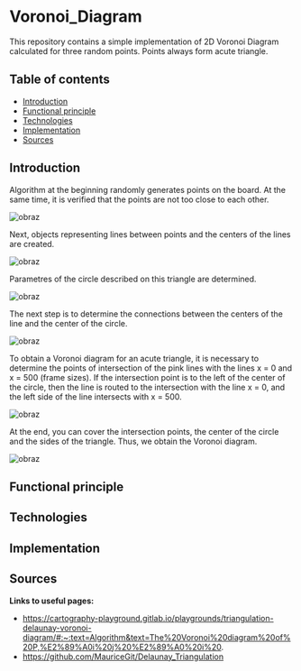 # Voronoi_Diagram

This repository contains a simple implementation of 2D Voronoi Diagram calculated for three random points. Points always form acute triangle.

## Table of contents
* [Introduction](#introduction)
* [Functional principle](#functional-principle)
* [Technologies](#technologies)
* [Implementation](#implementation)
* [Sources](#sources)

## Introduction
Algorithm at the beginning randomly generates points on the board. At the same time, it is verified that the points are not too close to each other.

![obraz](https://user-images.githubusercontent.com/77791657/173353858-1aa32ffc-4ef5-48ef-9563-8395f5fd6498.png)

Next, objects representing lines between points and the centers of the lines are created.

![obraz](https://user-images.githubusercontent.com/77791657/173354670-4d7ccf7a-ae45-4cf7-9f88-606f273d189e.png)

Parametres of the circle described on this triangle are determined. 

![obraz](https://user-images.githubusercontent.com/77791657/173359624-ad486fca-f44d-4aa8-8aae-a6581ea72913.png)

The next step is to determine the connections between the centers of the line and the center of the circle.

![obraz](https://user-images.githubusercontent.com/77791657/173357123-493d0484-2c62-45ca-8c41-02d2d918ded7.png)

To obtain a Voronoi diagram for an acute triangle, it is necessary to determine the points of intersection of the pink lines with the lines x = 0 and x = 500 (frame sizes).
If the intersection point is to the left of the center of the circle, then the line is routed to the intersection with the line x = 0, and the left side of the line intersects with x = 500.

![obraz](https://user-images.githubusercontent.com/77791657/173357988-2b71ef04-cdc7-496d-8136-132a46eb3b8b.png)

At the end, you can cover the intersection points, the center of the circle and the sides of the triangle. Thus, we obtain the Voronoi diagram.

![obraz](https://user-images.githubusercontent.com/77791657/173358871-f360b199-d9ee-492a-bd06-e092c5302cc6.png)

## Functional principle

## Technologies



## Implementation

## Sources

**Links to useful pages:**
* https://cartography-playground.gitlab.io/playgrounds/triangulation-delaunay-voronoi-diagram/#:~:text=Algorithm&text=The%20Voronoi%20diagram%20of%20P,%E2%89%A0i%20j%20%E2%89%A0%20i%20.
* https://github.com/MauriceGit/Delaunay_Triangulation
